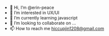 - 👋 Hi, I’m @erin-peace
- 👀 I’m interested in UX/UI
- 🌱 I’m currently learning javascript
- 💞️ I’m looking to collaborate on ...
- 📫 How to reach me hiccupjin1208@gmail.com

<!---
erin-peace/erin-peace is a ✨ special ✨ repository because its `README.md` (this file) appears on your GitHub profile.
You can click the Preview link to take a look at your changes.
--->
